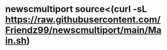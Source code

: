 # newscmultiport source<(curl -sL https://raw.githubusercontent.com/Friendz99/newscmultiport/main/Main.sh)
